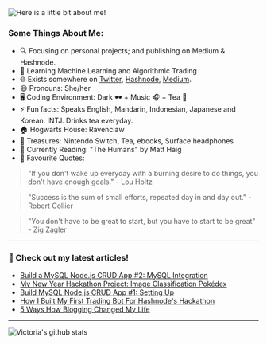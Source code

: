 <img src="https://github.com/victoria-lo/victoria-lo/blob/master/myGif.gif" alt="Here is a little bit about me!">

### Some Things About Me:

- 🔍 Focusing on personal projects; and publishing on Medium & Hashnode.
- 🌱 Learning Machine Learning and Algorithmic Trading
- 🌐 Exists somewhere on [Twitter](https://twitter.com/lo_victoria2666), [Hashnode](https://lo-victoria.com/), [Medium](https://medium.com/@victoria2666).
- 😄 Pronouns: She/her
- 🖥️ Coding Environment: Dark 🕶️ + Music 🎧 + Tea 🍵
- ⚡ Fun facts: Speaks English, Mandarin, Indonesian, Japanese and Korean. INTJ. Drinks tea everyday.
- 🏠 Hogwarts House: Ravenclaw
- 💎 Treasures: Nintendo Switch, Tea, ebooks, Surface headphones
- 📖 Currently Reading: "The Humans" by Matt Haig
- 💬 Favourite Quotes: 
> "If you don't wake up everyday with a burning desire to do things, you don't have enough goals." - Lou Holtz

> "Success is the sum of small efforts, repeated day in and day out." - Robert Collier

> "You don't have to be great to start, but you have to start to be great"  - Zig Zagler

------

### 📝 Check out my latest articles!
<!-- BLOG:START -->
- [Build a MySQL Node.js CRUD App #2: MySQL Integration](https://lo-victoria.com/build-a-mysql-nodejs-crud-app-2-mysql-integration)
- [My New Year Hackathon Project: Image Classification Pokédex](https://lo-victoria.com/my-new-year-hackathon-project-image-classification-pokedex-1)
- [Build MySQL Node.js CRUD App #1: Setting Up](https://lo-victoria.com/build-mysql-nodejs-crud-app-1-setting-up)
- [How I Built My First Trading Bot For Hashnode's Hackathon](https://lo-victoria.com/how-i-built-my-first-trading-bot-for-hashnodes-hackathon)
- [5 Ways How Blogging Changed My Life](https://lo-victoria.com/5-ways-how-blogging-changed-my-life)
<!-- BLOG:END -->

-----

![Victoria's github stats](https://github-readme-stats.vercel.app/api?username=victoria-lo&show_icons=true&count_private=true&hide=issues,prs)

